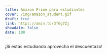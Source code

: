 ```yaml
---
title: Amazon Prime para estudiantes
cover: /img/amazon_student.gif
draft: true
link: https://amzn.to/3f6g7Zj
showdate: false
date: 100
---
```


¡Si estás estudiando aprovecha el descuentazo!